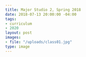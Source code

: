 ```yaml
---
title: Major Studio 2, Spring 2018
date: 2018-07-13 20:00:00 -04:00
tags:
- curriculum
- 2020
layout: post
images:
- file: "/uploads/class01.jpg"
type: image
---
```

